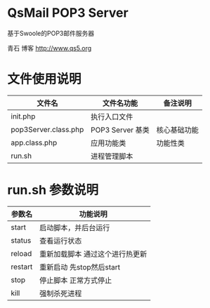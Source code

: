 # QsMail POP3 Server
基于Swoole的POP3邮件服务器

青石 博客 http://www.qs5.org

# 文件使用说明
文件名|文件名功能|备注说明
------|----------|--------
init.php|执行入口文件|
pop3Server.class.php|POP3 Server 基类|核心基础功能
app.class.php|应用功能类|功能性类
run.sh|进程管理脚本|

# run.sh 参数说明
参数名|功能说明
------|--------
start|启动脚本，并后台运行
status|查看运行状态
reload|重新加载脚本 通过这个进行热更新
restart|重新启动 先stop然后start
stop|停止脚本 正常方式停止
kill|强制杀死进程
